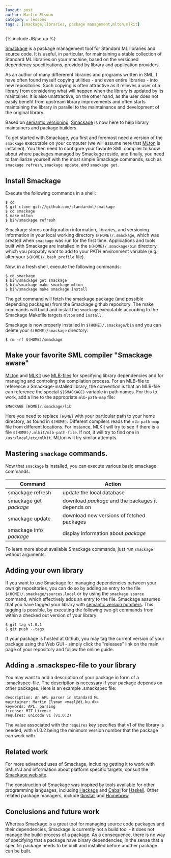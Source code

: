 ```yaml
---
layout: post
author: Martin Elsman
category : lessons
tags : [smackage,libraries, package management,mlton,mlkit]
---
```

{% include JB/setup %}

[Smackage](http://github.com/standardml/smackage) is a package
management tool for Standard ML libraries and source code. It is
useful, in particular, for maintaining a stable collection of Standard
ML libraries on your machine, based on the versioned dependency
specifications, provided by library and application providers.

As an author of many differerent libraries and programs written in
SML, I have often found myself copying utilities - and even entire
libraries - into new repositories. Such copying is often attractive as
it relieves a user of a library from considering what will happen when
the library is updated by its maintainer. It is also unattractive, on
the other hand, as the user does not easily benefit from upstream
library improvements and often starts maintaining the library in
parallel to the maintainance and development of the original
library.

Based on [semantic versioning](http://semver.org),
[Smackage](http://github.com/standardml/smackage) is now here to help
library maintainers and package builders.

To get started with Smackage, you first and foremost need a version of
the `smackage` executable on your computer (we will assume here that
[MLton](http://mlton.org) is installed). You then need to configure
your favorite SML compiler to know about where packages managed by
Smackage reside, and finally, you need to familiarize yourself with
the most simple Smackage commands, such as `smackage refresh`,
`smackage update`, and `smackage get`.

## Install Smackage

Execute the following commands in a shell:

    $ cd
    $ git clone git://github.com/standardml/smackage
    $ cd smackage
    $ make mlton
    $ bin/smackage refresh

Smackage stores configuration information, libraries, and versioning
information in your local working directory `$(HOME)/.smackage`, which
was created when `smackage` was run for the first time. Applications and
tools built with Smackage are installed in the `$(HOME)/.smackage/bin`
directory, which you propably want to add to your PATH environment
variable (e.g., alter your `$(HOME)/.bash_profile` file).

Now, in a fresh shell, execute the following commands:

    $ cd smackage
    $ bin/smackage get smackage
    $ bin/smackage make smackage mlton
    $ bin/smackage make smackage install

The get command will fetch the smackage package (and possible
depending packages) from the Smackage github repository. The make
commands will build and install the `smackage` executable according to
the Smackage Makefile targets `mlton` and `install`.

Smackage is now properly installed in `$(HOME)/.smackage/bin` and you
can delete your `$(HOME)/smackage` directory:

    $ rm -rf $(HOME)/smackage

## Make your favorite SML compiler "Smackage aware"

[MLton](http://mlton.org) and [MLKit](http://www.elsman.com/mlkit/)
use [MLB-files](http://www.elsman.com/mlkit/mlbasisfiles.html) for
specifying library dependencies and for managing and controling the
compilation process. For an MLB-file to reference a Smackage-installed
library, the convention is that an MLB-file can reference the special
`$(SMACKAGE)` variable in path names. For this to work, add a line to
the appropriate `mlb-path-map` file:

    SMACKAGE [HOME]/.smackage/lib

Here you need to replace `[HOME]` with your particular path to your
home directory, as found in `$(HOME)`. Different compilers reads the
`mlb-path-map` file from different locations. For instance, MLKit will
try to see if there is a file `$(HOME)/.mlkit/mlb-path-file`. If not,
it will try to find one in `/usr/local/etc/mlkit`. MLton will try
similar attempts.

## Mastering `smackage` commands.

Now that `smackage` is installed, you can execute various basic smackage
commands:

 |Command           | Action
 |------------------|------
 |smackage refresh           | update the local database
 |smackage get _package_     | download _package_ and the packages it depends on
 |smackage update            | download new versions of fetched packages
 |smackage info _package_    | display information about _package_

To learn more about available Smackage commands, just run `smackage`
without arguments.

## Adding your own library

If you want to use Smackage for managing dependencies between your own
git repositories, you can do so by adding an entry to the file
`$(HOME)/.smackage/sources.local` or by using the `smackage source`
command, which effectively adds an entry to the file. Smackage assumes
that you have tagged your library with [semantic version
numbers](http://semver.org). This tagging is possible, by executing
the following two git commands from within a checked out version of
your library:

    $ git tag v1.0.1
    $ git push --tags

If your package is hosted at Github, you may tag the current version
of your package using the Web GUI - simply click the "releases" link
on the main page of your repository and follow the online guide.

## Adding a .smackspec-file to your library

You may want to add a description of your package in form of a
.smackspec-file. The description is necessary if your package depends
on other packages. Here is an example .smackspec file:

    description: An APL parser in Standard ML
    maintainer: Martin Elsman <mael@di.ku.dk>
    keywords: APL, parsing
    license: MIT License
    requires: unicode v1 (v1.0.2)

The value associated with the `requires` key specifies that v1 of the
library is needed, with v1.0.2 being the minimum version number that
the package can work with.

## Related work

For more advanced uses of Smackage, including getting it to work with
SML/NJ and information about platform specific targets, consult the
[Smackage web site](http://github.com/standardml/smackage).

The construction of Smackage was inspired by tools available for other
programming languages, including
[Hackage](http://hackage.haskell.org/) and
[Cabal](http://www.haskell.org/cabal/) for
[Haskell](http://www.haskell.org/haskellwiki/Haskell). Other related
package managers, include [0install](http://0install.net/) and
[Homebrew](http://brew.sh/).

## Conclusions and future work

Whereas Smackage is a great tool for managing source code packages and
their dependencies, Smackage is currently not a build tool - it does
not manage the build-process of a package. As a consequence, there is
no way of specifying that a package have binary dependencies, in the
sense that a specific package needs to be built and installed before
another package can be built.
